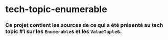 # tech-topic-enumerable

### Ce projet contient les sources de ce qui a été présenté au tech topic #1 sur les `Enumerable`s et les `ValueTuple`s.

